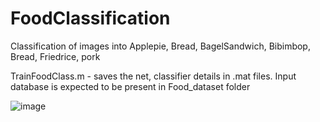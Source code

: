 # FoodClassification
Classification of images into Applepie, Bread, BagelSandwich, Bibimbop, Bread, Friedrice, pork

TrainFoodClass.m - saves the net, classifier details in .mat files. Input database is expected to be present in Food_dataset folder

![image](https://github.com/vatsalaSBL/FoodClassification/assets/142791049/1e3548c9-6c5a-49e6-89fa-2d81b1a16170)

